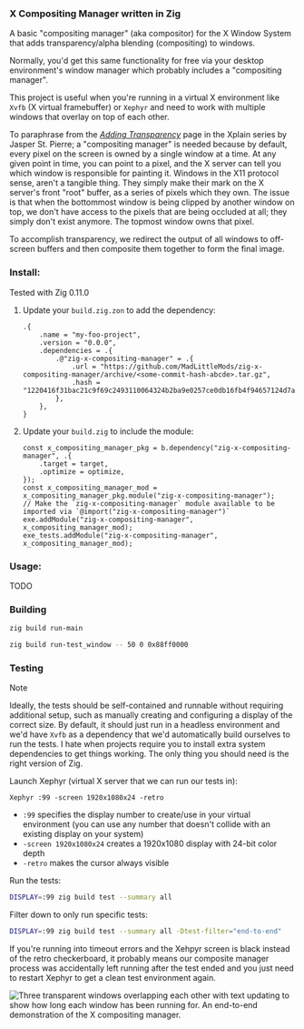 ### X Compositing Manager written in Zig

A basic "compositing manager" (aka compositor) for the X Window System that adds transparency/alpha
blending (compositing) to windows.

Normally, you'd get this same functionality for free via your desktop environment's
window manager which probably includes a "compositing manager".

This project is useful when you're running in a virtual X environment like `Xvfb` (X
virtual framebuffer) or `Xephyr` and need to work with multiple windows that overlay on
top of each other.

To paraphrase from the [*Adding
Transparency*](https://magcius.github.io/xplain/article/composite.html) page in the
Xplain series by Jasper St. Pierre; a "compositing manager" is needed because by
default, every pixel on the screen is owned by a single window at a time. At any given
point in time, you can point to a pixel, and the X server can tell you which window is
responsible for painting it. Windows in the X11 protocol sense, aren't a tangible thing.
They simply make their mark on the X server's front "root" buffer, as a series of pixels
which they own. The issue is that when the bottommost window is being clipped by another
window on top, we don't have access to the pixels that are being occluded at all; they
simply don't exist anymore. The topmost window owns that pixel.

To accomplish transparency, we redirect the output of all windows to off-screen buffers
and then composite them together to form the final image.

### Install:

Tested with Zig 0.11.0

 1. Update your `build.zig.zon` to add the dependency:
    ```zig
    .{
        .name = "my-foo-project",
        .version = "0.0.0",
        .dependencies = .{
            .@"zig-x-compositing-manager" = .{
                .url = "https://github.com/MadLittleMods/zig-x-compositing-manager/archive/<some-commit-hash-abcde>.tar.gz",
                .hash = "1220416f31bac21c9f69c2493110064324b2ba9e0257ce0db16fb4f94657124d7abc",
            },
        },
    }
    ```
 1. Update your `build.zig` to include the module:
    ```zig
    const x_compositing_manager_pkg = b.dependency("zig-x-compositing-manager", .{
        .target = target,
        .optimize = optimize,
    });
    const x_compositing_manager_mod = x_compositing_manager_pkg.module("zig-x-compositing-manager");
    // Make the `zig-x-compositing-manager` module available to be imported via `@import("zig-x-compositing-manager")`
    exe.addModule("zig-x-compositing-manager", x_compositing_manager_mod);
    exe_tests.addModule("zig-x-compositing-manager", x_compositing_manager_mod);
    ```

### Usage:

TODO


### Building

```sh
zig build run-main
```

```sh
zig build run-test_window -- 50 0 0x88ff0000
```


### Testing

> [!NOTE]
>
> Ideally, the tests should be self-contained and runnable without requiring additional
> setup, such as manually creating and configuring a display of the correct size. By
> default, it should just run in a headless environment and we'd have `Xvfb` as a
> dependency that we'd automatically build ourselves to run the tests. I hate when
> projects require you to install extra system dependencies to get things working. The
> only thing you should need is the right version of Zig.

Launch Xephyr (virtual X server that we can run our tests in):

```
Xephyr :99 -screen 1920x1080x24 -retro
```

 - `:99` specifies the display number to create/use in your virtual environment (you can use
   any number that doesn't collide with an existing display on your system)
 - `-screen 1920x1080x24` creates a 1920x1080 display with 24-bit color depth
 - `-retro` makes the cursor always visible

Run the tests:

```sh
DISPLAY=:99 zig build test --summary all
```

Filter down to only run specific tests:

```sh
DISPLAY=:99 zig build test --summary all -Dtest-filter="end-to-end"
```

If you're running into timeout errors and the Xehpyr screen is black instead of the
retro checkerboard, it probably means our composite manager process was accidentally
left running after the test ended and you just need to restart Xephyr to get a clean
test environment again.

![Three transparent windows overlapping each other with text updating to show how long each window has been running for. An end-to-end demonstration of the X compositing manager.](https://github.com/user-attachments/assets/887289ac-21d9-4213-accf-45da13ac1dcc)
